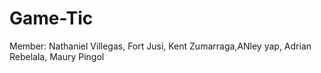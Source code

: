 # Game-Tic
Member: Nathaniel Villegas, Fort Jusi, Kent Zumarraga,ANley yap, Adrian Rebelala, Maury Pingol
